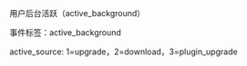 用户后台活跃（active_background）

事件标签：active_background

active_source:          1=upgrade，2=download，3=plugin_upgrade